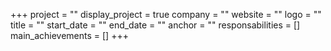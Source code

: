 +++
project = ""
display_project = true
company = ""
website = ""
logo = ""
title = ""
start_date = ""
end_date = ""
anchor = ""
responsabilities = []
main_achievements = []
+++
